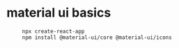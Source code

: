 # material ui basics

         npx create-react-app
         npm install @material-ui/core @material-ui/icons
